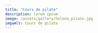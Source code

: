 ```yaml
---
title: "Cours de pilate"
description: lorem ipsum
image: /assets/gallery/helena_pilate.jpg
imgaAlt: Cours de pilate
---
```

